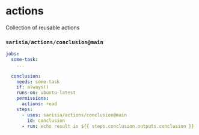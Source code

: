 # actions
Collection of reusable actions

### `sarisia/actions/conclusion@main`

```yaml
jobs:
  some-task:
    ...
  
  conclusion:
    needs: some-task
    if: always()
    runs-on: ubuntu-latest
    permissions:
      actions: read
    steps:
      - uses: sarisia/actions/conclusion@main
        id: conclusion
      - run: echo result is ${{ steps.conclusion.outputs.conclusion }} # `success` or `failure`
```
